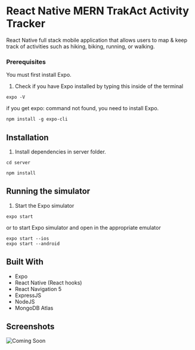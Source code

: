 # React Native MERN TrakAct Activity Tracker

React Native full stack mobile application that allows users to map & keep track of activities such as hiking, biking, running, or walking.

### Prerequisites

You must first install Expo.

1. Check if you have Expo installed by typing this inside of the terminal

```
expo -V
```

if you get expo: command not found, you need to install Expo.

```
npm install -g expo-cli
```

## Installation

1. Install dependencies in server folder.

```
cd server
```

```
npm install
```

## Running the simulator

1. Start the Expo simulator

```
expo start
```

or to start Expo simulator and open in the appropriate emulator

```
expo start --ios
expo start --android
```

## Built With

- Expo
- React Native (React hooks)
- React Navigation 5
- ExpressJS
- NodeJS
- MongoDB Atlas

## Screenshots

![Coming Soon](https://upload.wikimedia.org/wikipedia/commons/8/80/Comingsoon.png "Coming Soon")
